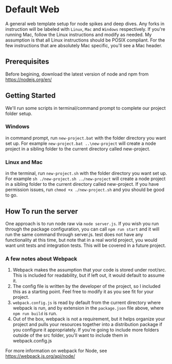 # Default Web
A general web template setup for node spikes and deep dives. Any forks in instruction will be labeled with ``Linux``, ``Mac`` and ``Windows`` respectively. If you're running Mac, follow the Linux instructions and modify as needed. My assumption is that all Linux instructions should be POSIX compliant. For the few instructions that are absolutely Mac specific, you'll see a Mac header.

## Prerequisites
Before begining, download the latest version of node and npm from https://nodejs.org/en/

## Getting Started
We'll run some scripts in terminal/command prompt to complete our project folder setup.

### Windows
in command prompt, run ``new-project.bat`` with the folder directory you want set up. For example ``new-project.bat ..\new-project`` will create a node project in a sibling folder to the current directory called new-project.

### Linux and Mac
in the terminal, run ``new-project.sh`` with the folder directory you want set up. For example ``sh ./new-project.sh ../new-project`` will create a node project in a sibling folder to the current directory called new-project. If you have permission issues, run ``chmod +x ./new-project.sh`` and you should be good to go.

## How To run the server

One approach is to run node raw via ``node server.js``. If you wish you run through the package configuration, you can call ``npm run start`` and it will run the same command through server.js. test does not have any functionality at this time, but note that in a real world project, you would want unit tests and integration tests. This will be covered in a future project.


### A few notes about Webpack
1.  Webpack makes the assumption that your code is stored under root/src. This is included for readability, but if left out, it would default to assume it.
2.  The config file is written by the developer of the project, so I included this as a starting point. Feel free to modify it as you see fit for your project.
3.  ``webpack.config.js`` is read by default from the current directory where webpack is run, and by extension in the ``package.json`` file above, where ``npm run build`` is run.
4.  Out of the box, webpack is not a requirement, but it helps organize your project and pulls your resources together into a distribution package if you configure it appropriately. If you're going to include more folders outside of the src folder, you'll want to include them in webpack.config.js

For more information on webpack for Node, see https://webpack.js.org/api/node/